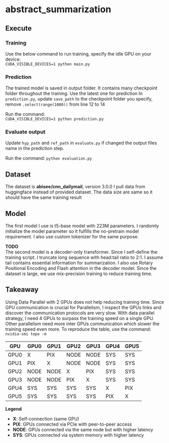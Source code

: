 # abstract_summarization

## Execute
### Training
Use the below command to run training, specify the idle GPU on your device: \
```CUDA_VISIBLE_DEVICES=1 python main.py```

### Prediction
The trained model is saved in output folder. It contains many checkpoint folder throughout the training. Use the latest one for prediction
In ```prediction.py```, update ```save_path``` to the checkpoint folder you specify, remove ```.select(range(1000))``` from line 12 to 14

Run the command: \
```CUDA_VISIBLE_DEVICES=1 python prediction.py```

### Evaluate output
Update ```hyp_path``` and ```ref_path``` in ```evaluate.py``` if changed the output files name in the prediction step.

Run the command:
```python evaluation.py```

## Dataset
The dataset is **abisee/cnn_dailymail**, version 3.0.0
I pull data from huggingface instead of provided dataset. The data size are same so it should have the same training result

## Model
The first model I use is t5-base model with 223M parameters. I randomly initialize the model parameter so it fulfills the no-pretrain model requirement. I also use custom tokenizer for the same purpose.

**TODO** \
The second model is a decoder-only transformer. Since I self-define the training script. I truncate long sequence with head:tail ratio to 2:1. I assume tail contains essential information for summarization. I also use Rotary Positional Encoding and Flash attention in the decoder model. Since the dataset is large, we use mix-precision training to reduce training time.

## Takeaway
Using Data Parallel with 2 GPUs does not help reducing training time. Since GPU communication is crucial for Parallelism, I inspect the GPUs links and discover the communication protocols are very slow. With data parallel strategy, I need 4 GPUs to surpass the training speed on a single GPU. Other parallelism need more inter GPUs communication which slower the training speed even more. To reproduce the table, use the command:
```nvidia-smi topo -m``` 

| GPU  | GPU0 | GPU1 | GPU2 | GPU3 | GPU4 | GPU5 |
|------|------|------|------|------|------|------|
| GPU0 | X    | PIX  | NODE | NODE | SYS  | SYS  |
| GPU1 | PIX  | X    | NODE | NODE | SYS  | SYS  |
| GPU2 | NODE | NODE | X    | PIX  | SYS  | SYS  |
| GPU3 | NODE | NODE | PIX  | X    | SYS  | SYS  |
| GPU4 | SYS  | SYS  | SYS  | SYS  | X    | PIX  |
| GPU5 | SYS  | SYS  | SYS  | SYS  | PIX  | X    |

**Legend**
- **X**: Self-connection (same GPU)
- **PIX**: GPUs connected via PCIe with peer-to-peer access
- **NODE**: GPUs connected via the same node but with higher latency
- **SYS**: GPUs connected via system memory with higher latency

